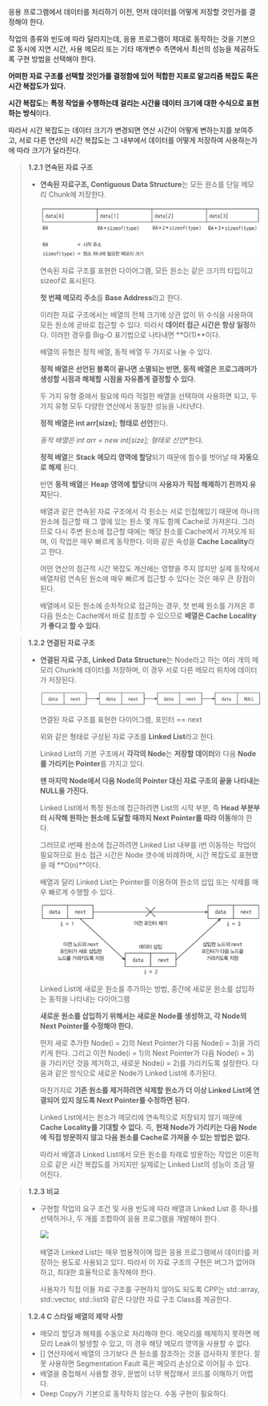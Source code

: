 응용 프로그램에서 데이터를 처리하기 이전, 먼저 데이터를 어떻게 저장할 것인가를 결정해야 한다. 

작업의 종류와 빈도에 따라 달라지는데, 응용 프로그램이 제대로 동작하는 것을 기본으로 동시에 지연 시간, 사용 메모리 또는 기타 매개변수 측면에서 최선의 성능을 제공하도록 구현 방법을 선택해야 한다. 

**어떠한 자료 구조를 선택할 것인가를 결정함에 있어 적합한 지표로 알고리즘 복잡도 혹은 시간 복잡도가 있다.** 

**시간 복잡도**는 **특정 작업을 수행하는데 걸리는 시간을 데이터 크기에 대한 수식으로 표현하는 방식**이다. 

따라서 시간 복잡도는 데이터 크기가 변경되면 연산 시간이 어떻게 변하는지를 보여주고, 서로 다른 연산의 시간 복잡도는 그 내부에서 데이터를 어떻게 저장하여 사용하는가에 따라 크기가 달라진다. 

> **1.2.1 연속된 자료 구조**
> 
> - **연속된 자료구조, Contiguous Data Structure**는 모든 원소를 단일 메모리 Chunk에 저장한다.
>     
>     <img src = '../image/Contiguous Data Strucure.png'>
>     
>     연속된 자료 구조를 표현한 다이어그램, 모든 원소는 같은 크기의 타입이고 sizeof로 표시된다. 
>     
>     **첫 번째 메모리 주소**를 **Base Address**라고 한다. 
>     
>     이러한 자료 구조에서는 배열의 전체 크기에 상관 없이 위 수식을 사용하여 모든 원소에 곧바로 접근할 수 있다. 따라서 **데이터 접근 시간은 항상 일정**하다. 이러한 경우를 Big-O 표기법으로 나타내면 **O(1)**이다. 
>     
>     배열의 유형은 정적 배열, 동적 배열 두 가지로 나눌 수 있다. 
>     
>     **정적 배열은 선언된 블록이 끝나면 소멸되는 반면, 동적 배열은 프로그래머가 생성할 시점과 해체할 시점을 자유롭게 결정할 수 있다.** 
>     
>     두 가지 유형 중에서 필요에 따라 적절한 배열을 선택하여 사용하면 되고, 두 가지 유형 모두 다양한 연산에서 동일한 성능을 나타낸다. 
>     
>     **정적 배열은 int arr[size]; 형태로 선언**한다. 
>     
>     **동적 배열은 int* arr = new int[size]; 형태로 선언**한다. 
>     
>     **정적 배열**은 **Stack 메모리 영역에 할당**되기 때문에 함수를 벗어날 때 **자동으로 해제** 된다. 
>     
>     반면 **동적 배열**은 **Heap 영역에 할당**되며 **사용자가 직접 해제하기 전까지 유지**된다. 
>     
>     배열과 같은 연속된 자료 구조에서 각 원소는 서로 인접해있기 때문에 하나의 원소에 접근할 때 그 옆에 있는 원소 몇 개도 함께 Cache로 가져온다. 그러므로 다시 주변 원소에 접근할 때에는 해당 원소를 Cache에서 가져오게 되며, 이 작업은 매우 빠르게 동작한다. 이와 같은 속성을 **Cache Locality**라고 한다. 
>     
>     어떤 연산의 점근적 시간 복잡도 계산에는 영향을 주지 않지만 실제 동작에서 배열처럼 연속된 원소에 매우 빠르게 접근할 수 있다는 것은 매우 큰 장점이 된다. 
>     
>     배열에서 모든 원소에 순차적으로 접근하는 경우, 첫 번째 원소를 가져온 후 다음 원소는 Cache에서 바로 참조할 수 있으므로 **배열은 Cache Locality가 좋다고 할 수 있다.** 
>     

> **1.2.2 연결된 자료 구조**
> 
> - **연결된 자료 구조, Linked Data Structure**는 Node라고 하는 여러 개의 메모리 Chunk에 데이터를 저장하며, 이 경우 서로 다른 메모리 위치에 데이터가 저장된다.
>     
>     <img src = '../image/Linked Data Structure.png'>
>     
>     연결된 자료 구조를 표현한 다이어그램, 포인터 == next
>     
>     위와 같은 형태로 구성된 자료 구조를 **Linked List**라고 한다. 
>     
>     Linked List의 기본 구조에서 **각각의 Node**는 **저장할 데이터**와 다음 **Node를 가리키는 Pointer**를 가지고 있다. 
>     
>     **맨 마지막 Node에서 다음 Node의 Pointer 대신 자료 구조의 끝을 나타내는 NULL을 가진다.** 
>     
>     Linked List에서 특정 원소에 접근하려면 List의 시작 부분, 즉 **Head 부분부터 시작해 원하는 원소에 도달할 때까지 Next Pointer를 따라 이동**해야 한다. 
>     
>     그러므로 i번째 원소에 접근하려면 Linked List 내부를 i번 이동하는 작업이 필요하므로 원소 접근 시간은 Node 갯수에 비례하며, 시간 복잡도로 표현했을 때 **O(n)**이다. 
>     
>     배열과 달리 Linked List는 Pointer를 이용하여 원소의 삽입 또는 삭제를 매우 빠르게 수행할 수 있다. 
>     
>     <img src = '../image/Linked List.png'>
>     
>     Linked List에 새로운 원소를 추가하는 방법, 중간에 새로운 원소를 삽입하는 동작을 나타내는 다이어그램 
>     
>     **새로운 원소를 삽입하기 위해서는 새로운 Node를 생성하고, 각 Node의 Next Pointer를 수정해야 한다.** 
>     
>     먼저 새로 추가한 Node(i = 2)의 Next Pointer가 다음 Node(i = 3)을 가리키게 한다. 그리고 이전 Node(i = 1)의 Next Pointer가 다음 Node(i = 3)을 가리키던 것을 제거하고, 새로운 Node(i = 2)를 가리키도록 설정한다. 다음과 같은 방식으로 새로운 Node가 Linked List에 추가된다. 
>     
>     마찬가지로 **기존 원소를 제거하려면 삭제할 원소가 더 이상 Linked List에 연결되어 있지 않도록 Next Pointer를 수정하면 된다.** 
>     
>     Linked List에서는 원소가 메모리에 연속적으로 저장되지 않기 때문에 **Cache Locality를 기대할 수 없다.** 즉, **현재 Node가 가리키는 다음 Node에 직접 방문하지 않고 다음 원소를 Cache로 가져올 수 있는 방법은 없다.** 
>     
>     따라서 배열과 Linked List에서 모든 원소를 차례로 방문하는 작업은 이론적으로 같은 시간 복잡도를 가지지만 실제로는 Linked List의 성능이 조금 떨어진다. 
>     

> **1.2.3 비교**
> 
> - 구현할 작업의 요구 조건 및 사용 빈도에 따라 배열과 Linked List 중 하나를 선택하거나, 두 개를 조합하여 응용 프로그램을 개발해야 한다.
>     
>     <img src = '../image/Comparison of Data Structurepng'>
>     
>     배열과 Linked List는 매우 범용적이며 많은 응용 프로그램에서 데이터를 저장하는 용도로 사용되고 있다. 따라서 이 자료 구조의 구현은 버그가 없어야 하고, 최대한 효율적으로 동작해야 한다. 
>     
>     사용자가 직접 이들 자료 구조를 구현하지 않아도 되도록 CPP는 std::array, std::vector, std::list와 같은 다양한 자료 구조 Class를 제공한다. 
>     

> **1.2.4 C 스타일 배열의 제약 사항**
> 
> - 메모리 할당과 해제를 수동으로 처리해야 한다. 메모리를 해제하지 못하면 메모리 Leak이 발생할 수 있고, 이 경우 해당 메모리 영역을 사용할 수 없다.
> - [] 연산자에서 배열의 크기보다 큰 원소를 참조하는 것을 검사하지 못한다. 잘못 사용하면 Segmentation Fault 혹은 메모리 손상으로 이어질 수 있다.
> - 배열을 중첩해서 사용할 경우, 문법이 너무 복잡해서 코드를 이해하기 어렵다.
> - Deep Copy가 기본으로 동작하지 않는다. 수동 구현이 필요하다.
